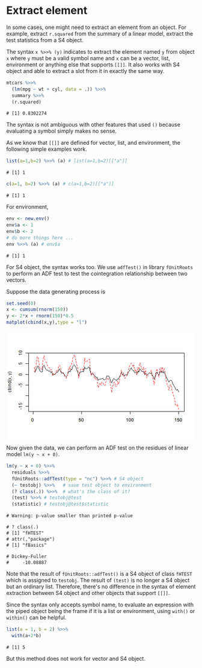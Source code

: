 

# Extract element

In some cases, one might need to extract an element from an object. For example, extract `r.squared` from the summary of a linear model, extract the test statistics from a S4 object.

The syntax `x %>>% (y)` indicates to extract the element named `y` from object `x` where `y` must be a valid symbol name and `x` can be a vector, list, environment or anything else that supports `[[]]`. It also works with S4 object and able to extract a slot from it in exactly the same way.


```r
mtcars %>>%
  (lm(mpg ~ wt + cyl, data = .)) %>>%
  summary %>>%
  (r.squared)
```

```
# [1] 0.8302274
```

The syntax is not ambiguous with other features that used `()` because evaluating a symbol simply makes no sense.

As we know that `[[]]` are defined for vector, list, and environment, the following simple examples work.


```r
list(a=1,b=2) %>>% (a) # list(a=1,b=2)[["a"]]
```

```
# [1] 1
```

```r
c(a=1, b=2) %>>% (a) # c(a=1,b=2)[["a"]]
```

```
# [1] 1
```

For environment,


```r
env <- new.env()
env$a <- 1
env$b <- 2
# do more things here ...
env %>>% (a) # env$a
```

```
# [1] 1
```

For S4 object, the syntax works too. We use `adfTest()` in library `fUnitRoots` to perform an ADF test to test the cointegration relationship between two vectors.

Suppose the data generating process is


```r
set.seed(0)
x <- cumsum(rnorm(150))
y <- 2*x + rnorm(150)*0.5
matplot(cbind(x,y),type = "l")
```

<img src="figure/extract-s4.png" title="plot of chunk extract-s4" alt="plot of chunk extract-s4" style="display: block; margin: auto;" />

Now given the data, we can perform an ADF test on the residues of linear model `lm(y ~ x + 0)`.


```r
lm(y ~ x + 0) %>>%
  residuals %>>%
  fUnitRoots::adfTest(type = "nc") %>>% # S4 object
  (~ testobj) %>>%   # save test object to environment
  (? class(.)) %>>%  # what's the class of it?
  (test) %>>% # testobj@test
  (statistic) # testobj@test$statistic
```

```
# Warning: p-value smaller than printed p-value
```

```
# ? class(.)
# [1] "fHTEST"
# attr(,"package")
# [1] "fBasics"
```

```
# Dickey-Fuller 
#     -10.08887
```

Note that the result of `fUnitRoots::adfTest()` is a S4 object of class `fHTEST` which is assigned to `testobj`. The result of `(test)` is no longer a S4 object but an ordinary list. Therefore, there's no difference in the syntax of element extraction between S4 object and other objects that support `[[]]`.

Since the syntax only accepts symbol name, to evaluate an expression with the piped object being the frame if it is a list or environment, using `with()` or `within()` can be helpful.


```r
list(a = 1, b = 2) %>>%
  with(a+2*b)
```

```
# [1] 5
```

But this method does not work for vector and S4 object.
